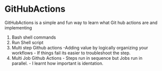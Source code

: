 # GitHubActions
GitHubActions is a simple and fun way to learn what Git hub actions are and implementing 
1. Bash shell commands
2. Run Shell script
3. Multi step Github actions -Adding value by logically organizing your workflows - If things fail its easier to troubleshoot the step.
4. Multi Job Github Actions - Steps run in sequence but Jobs run in parallel. - I learnt how important is identation.
